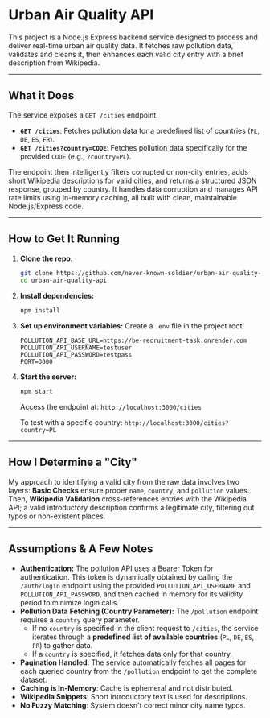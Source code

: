 # Urban Air Quality API

This project is a Node.js Express backend service designed to process and deliver real-time urban air quality data. It fetches raw pollution data, validates and cleans it, then enhances each valid city entry with a brief description from Wikipedia.

---

## What it Does

The service exposes a `GET /cities` endpoint.
* **`GET /cities`**: Fetches pollution data for a predefined list of countries (`PL`, `DE`, `ES`, `FR`).
* **`GET /cities?country=CODE`**: Fetches pollution data specifically for the provided `CODE` (e.g., `?country=PL`).

The endpoint then intelligently filters corrupted or non-city entries, adds short Wikipedia descriptions for valid cities, and returns a structured JSON response, grouped by country. It handles data corruption and manages API rate limits using in-memory caching, all built with clean, maintainable Node.js/Express code.

---

## How to Get It Running

1.  **Clone the repo:**
    ```bash
    git clone https://github.com/never-known-soldier/urban-air-quality-api
    cd urban-air-quality-api
    ```
2.  **Install dependencies:**
    ```bash
    npm install
    ```
3.  **Set up environment variables:** Create a `.env` file in the project root:
    ```
    POLLUTION_API_BASE_URL=https://be-recruitment-task.onrender.com
    POLLUTION_API_USERNAME=testuser
    POLLUTION_API_PASSWORD=testpass
    PORT=3000
    ```
4.  **Start the server:**
    ```bash
    npm start
    ```
    Access the endpoint at: `http://localhost:3000/cities`

    To test with a specific country: `http://localhost:3000/cities?country=PL`

---

## How I Determine a "City"

My approach to identifying a valid city from the raw data involves two layers: **Basic Checks** ensure proper `name`, `country`, and `pollution` values. Then, **Wikipedia Validation** cross-references entries with the Wikipedia API; a valid introductory description confirms a legitimate city, filtering out typos or non-existent places.

---

## Assumptions & A Few Notes

* **Authentication:** The pollution API uses a Bearer Token for authentication. This token is dynamically obtained by calling the `/auth/login` endpoint using the provided `POLLUTION_API_USERNAME` and `POLLUTION_API_PASSWORD`, and then cached in memory for its validity period to minimize login calls.
* **Pollution Data Fetching (Country Parameter):** The `/pollution` endpoint requires a `country` query parameter.
    * If no `country` is specified in the client request to `/cities`, the service iterates through a **predefined list of available countries** (`PL`, `DE`, `ES`, `FR`) to gather data.
    * If a `country` is specified, it fetches data only for that country.
* **Pagination Handled**: The service automatically fetches all pages for each queried country from the `/pollution` endpoint to get the complete dataset.
* **Caching is In-Memory**: Cache is ephemeral and not distributed.
* **Wikipedia Snippets**: Short introductory text is used for descriptions.
* **No Fuzzy Matching**: System doesn't correct minor city name typos.
